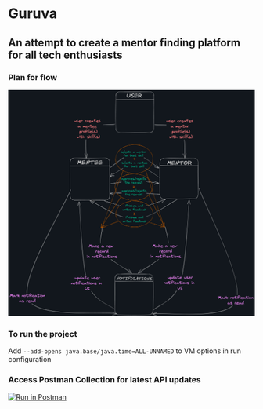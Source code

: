# Guruva

## An attempt to create a mentor finding platform for all tech enthusiasts

### Plan for flow
![img.png](img.png)


### To run the project

Add `--add-opens java.base/java.time=ALL-UNNAMED` to VM options in run configuration

### Access Postman Collection for latest API updates
[![Run in Postman](https://run.pstmn.io/button.svg)](https://api.postman.com/collections/18473491-28e69f41-3914-49f5-ad19-a5914b506b70?access_key=PMAT-01H36PVV2FNKR8BPG3H7D96QP4)

[//]: # (Getters and Updaters of User ✅, Mentor and Mentee, following exception handling & best practices)
[//]: # (Add a new Rating document class for mentee and mentor)
[//]: # (Notification system for Mentee and Mentor)
